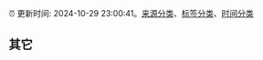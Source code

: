 :alarm_clock: 更新时间: 2024-10-29 23:00:41。[来源分类](../README.md)、[标签分类](../TAGS.md)、[时间分类](../TIMELINE.md)

## 其它




